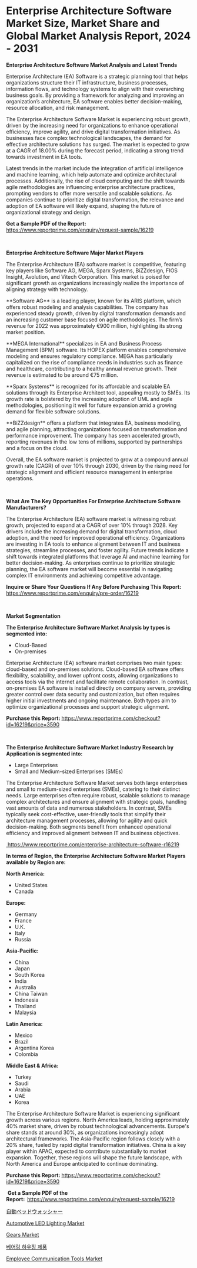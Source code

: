 <p><h1>Enterprise Architecture Software Market Size, Market Share and Global Market Analysis Report, 2024 - 2031</h1></p><p><strong>Enterprise Architecture Software Market Analysis and Latest Trends</strong></p>
<p><p>Enterprise Architecture (EA) Software is a strategic planning tool that helps organizations structure their IT infrastructure, business processes, information flows, and technology systems to align with their overarching business goals. By providing a framework for analyzing and improving an organization’s architecture, EA software enables better decision-making, resource allocation, and risk management.</p><p>The Enterprise Architecture Software Market is experiencing robust growth, driven by the increasing need for organizations to enhance operational efficiency, improve agility, and drive digital transformation initiatives. As businesses face complex technological landscapes, the demand for effective architecture solutions has surged. The market is expected to grow at a CAGR of 18.00% during the forecast period, indicating a strong trend towards investment in EA tools.</p><p>Latest trends in the market include the integration of artificial intelligence and machine learning, which help automate and optimize architectural processes. Additionally, the rise of cloud computing and the shift towards agile methodologies are influencing enterprise architecture practices, prompting vendors to offer more versatile and scalable solutions. As companies continue to prioritize digital transformation, the relevance and adoption of EA software will likely expand, shaping the future of organizational strategy and design.</p></p>
<p><strong>Get a Sample PDF of the Report:&nbsp;</strong> <a href="https://www.reportprime.com/enquiry/request-sample/16219">https://www.reportprime.com/enquiry/request-sample/16219</a></p>
<p>&nbsp;</p>
<p><strong>Enterprise Architecture Software Major Market Players</strong></p>
<p><p>The Enterprise Architecture (EA) software market is competitive, featuring key players like Software AG, MEGA, Sparx Systems, BiZZdesign, FIOS Insight, Avolution, and Vitech Corporation. This market is poised for significant growth as organizations increasingly realize the importance of aligning strategy with technology.</p><p>**Software AG** is a leading player, known for its ARIS platform, which offers robust modeling and analysis capabilities. The company has experienced steady growth, driven by digital transformation demands and an increasing customer base focused on agile methodologies. The firm’s revenue for 2022 was approximately €900 million, highlighting its strong market position.</p><p>**MEGA International** specializes in EA and Business Process Management (BPM) software. Its HOPEX platform enables comprehensive modeling and ensures regulatory compliance. MEGA has particularly capitalized on the rise of compliance needs in industries such as finance and healthcare, contributing to a healthy annual revenue growth. Their revenue is estimated to be around €75 million.</p><p>**Sparx Systems** is recognized for its affordable and scalable EA solutions through its Enterprise Architect tool, appealing mostly to SMEs. Its growth rate is bolstered by the increasing adoption of UML and agile methodologies, positioning it well for future expansion amid a growing demand for flexible software solutions.</p><p>**BiZZdesign** offers a platform that integrates EA, business modeling, and agile planning, attracting organizations focused on transformation and performance improvement. The company has seen accelerated growth, reporting revenues in the low tens of millions, supported by partnerships and a focus on the cloud.</p><p>Overall, the EA software market is projected to grow at a compound annual growth rate (CAGR) of over 10% through 2030, driven by the rising need for strategic alignment and efficient resource management in enterprise operations.</p></p>
<p>&nbsp;</p>
<p><strong>What Are The Key Opportunities For Enterprise Architecture Software Manufacturers?</strong></p>
<p><p>The Enterprise Architecture (EA) software market is witnessing robust growth, projected to expand at a CAGR of over 10% through 2028. Key drivers include the increasing demand for digital transformation, cloud adoption, and the need for improved operational efficiency. Organizations are investing in EA tools to enhance alignment between IT and business strategies, streamline processes, and foster agility. Future trends indicate a shift towards integrated platforms that leverage AI and machine learning for better decision-making. As enterprises continue to prioritize strategic planning, the EA software market will become essential in navigating complex IT environments and achieving competitive advantage.</p></p>
<p><strong>Inquire or Share Your Questions If Any Before Purchasing This Report:</strong> <a href="https://www.reportprime.com/enquiry/pre-order/16219">https://www.reportprime.com/enquiry/pre-order/16219</a></p>
<p>&nbsp;</p>
<p><strong>Market Segmentation</strong></p>
<p><strong>The Enterprise Architecture Software Market Analysis by types is segmented into:</strong></p>
<p><ul><li>Cloud-Based</li><li>On-premises</li></ul></p>
<p><p>Enterprise Architecture (EA) software market comprises two main types: cloud-based and on-premises solutions. Cloud-based EA software offers flexibility, scalability, and lower upfront costs, allowing organizations to access tools via the internet and facilitate remote collaboration. In contrast, on-premises EA software is installed directly on company servers, providing greater control over data security and customization, but often requires higher initial investments and ongoing maintenance. Both types aim to optimize organizational processes and support strategic alignment.</p></p>
<p><strong>Purchase this Report:&nbsp;</strong><a href="https://www.reportprime.com/checkout?id=16219&price=3590">https://www.reportprime.com/checkout?id=16219&price=3590</a></p>
<p>&nbsp;</p>
<p><strong>The Enterprise Architecture Software Market Industry Research by Application is segmented into:</strong></p>
<p><ul><li>Large Enterprises</li><li>Small and Medium-sized Enterprises (SMEs)</li></ul></p>
<p><p>The Enterprise Architecture Software Market serves both large enterprises and small to medium-sized enterprises (SMEs), catering to their distinct needs. Large enterprises often require robust, scalable solutions to manage complex architectures and ensure alignment with strategic goals, handling vast amounts of data and numerous stakeholders. In contrast, SMEs typically seek cost-effective, user-friendly tools that simplify their architecture management processes, allowing for agility and quick decision-making. Both segments benefit from enhanced operational efficiency and improved alignment between IT and business objectives.</p></p>
<p><a href="https://www.reportprime.com/enterprise-architecture-software-r16219">&nbsp;https://www.reportprime.com/enterprise-architecture-software-r16219</a></p>
<p><strong>In terms of Region, the Enterprise Architecture Software Market Players available by Region are:</strong></p>
<p>
    <p> <strong> North America: </strong>
        <ul>
            <li>United States</li>
            <li>Canada</li>
        </ul>
        </p> 
    <p> <strong> Europe: </strong>
        <ul>
            <li>Germany</li>
            <li>France</li>
            <li>U.K.</li>
            <li>Italy</li>
            <li>Russia</li>
        </ul>
        </p> 
    <p> <strong> Asia-Pacific: </strong>
        <ul>
            <li>China</li>
            <li>Japan</li>
            <li>South Korea</li>
            <li>India</li>
            <li>Australia</li>
            <li>China Taiwan</li>
            <li>Indonesia</li>
            <li>Thailand</li>
            <li>Malaysia</li>
        </ul>
        </p> 
    <p> <strong> Latin America: </strong>
        <ul>
            <li>Mexico</li>
            <li>Brazil</li>
            <li>Argentina Korea</li>
            <li>Colombia</li>
        </ul>
        </p> 
    <p> <strong> Middle East & Africa: </strong>
        <ul>
            <li>Turkey</li>
            <li>Saudi</li>
            <li>Arabia</li>
            <li>UAE</li>
            <li>Korea</li>
        </ul>
    </p>
    </p>
<p><p>The Enterprise Architecture Software Market is experiencing significant growth across various regions. North America leads, holding approximately 40% market share, driven by robust technological advancements. Europe's share stands at around 30%, as organizations increasingly adopt architectural frameworks. The Asia-Pacific region follows closely with a 20% share, fueled by rapid digital transformation initiatives. China is a key player within APAC, expected to contribute substantially to market expansion. Together, these regions will shape the future landscape, with North America and Europe anticipated to continue dominating.</p></p>
<p><strong>Purchase this Report: </strong><a href="https://www.reportprime.com/checkout?id=16219&price=3590">https://www.reportprime.com/checkout?id=16219&price=3590</a></p>
<p>&nbsp;<strong>Get a Sample PDF of the Report:&nbsp;&nbsp;</strong><a href="https://www.reportprime.com/enquiry/request-sample/16219">https://www.reportprime.com/enquiry/request-sample/16219</a></p>
<p><strong></strong></p>
<p><p><a href="https://medium.com/@aminohtc4/automatic-bed-washer-market-%E3%81%AE%E3%82%B0%E3%83%AD%E3%83%BC%E3%83%90%E3%83%AB%E5%B8%82%E5%A0%B4%E6%A6%82%E8%A6%81%E3%81%AF-%E4%B8%96%E7%95%8C%E3%81%8A%E3%82%88%E3%81%B3%E4%B8%BB%E8%A6%81%E5%B8%82%E5%A0%B4%E3%81%AB%E3%81%8A%E3%81%91%E3%82%8B%E6%A5%AD%E7%95%8C%E3%81%AB%E5%BD%B1%E9%9F%BF%E3%82%92%E4%B8%8E%E3%81%88%E3%82%8B%E4%B8%BB%E8%A6%81%E3%81%AA%E3%83%88%E3%83%AC%E3%83%B3%E3%83%89%E3%81%AB%E3%81%A4%E3%81%84%E3%81%A6-%E7%8B%AC%E8%87%AA%E3%81%AE%E8%A6%96%E7%82%B9%E3%82%92%E6%8F%90%E4%BE%9B%E3%81%97%E3%81%BE%E3%81%99-2972de9e53b9">自動ベッドウォッシャー</a></p><p><a href="https://issuu.com/reportprime-2/docs/automotive-led-lighting-market-size_09296fd43485d2">Automotive LED Lighting Market</a></p><p><a href="https://issuu.com/reportprime-2/docs/gears-market-size-2030.pptx_0d0b2886d03caf">Gears Market</a></p><p><a href="https://medium.com/@joehodytkiewicz980/%EC%84%B8%EA%B3%84-bearing-housing-products-market-%EC%9D%80-2024%EC%97%90%EC%84%9C-2031%EB%A1%9C-%EC%97%B0%ED%8F%89%EA%B7%A0-%EC%A6%9D%EA%B0%80%EC%9C%A8%EC%9D%84-%EB%B3%B4%EC%9D%BC-%EA%B2%83%EC%9C%BC%EB%A1%9C-%EC%98%88%EC%83%81%EB%90%A9%EB%8B%88%EB%8B%A4-b52b948f3a6b">베어링 하우징 제품</a></p><p><a href="https://github.com/gdfhhhj/Market-Research-Report-List-6/blob/main/employee-communication-tools-market.md">Employee Communication Tools Market</a></p></p>